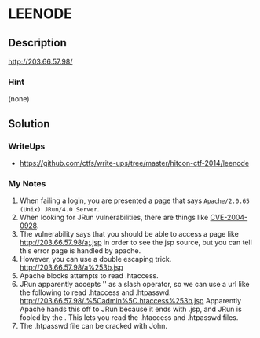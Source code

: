 
# LEENODE

## Description

http://203.66.57.98/

### Hint

(none)

## Solution

### WriteUps

- https://github.com/ctfs/write-ups/tree/master/hitcon-ctf-2014/leenode

### My Notes

1. When failing a login, you are presented a page that says `Apache/2.0.65
   (Unix) JRun/4.0 Server`.
1. When looking for JRun vulnerabilities, there are things like
   [CVE-2004-0928](http://www.cvedetails.com/cve/CVE-2004-0928/).
1. The vulnerability says that you should be able to access a page like
   http://203.66.57.98/a;.jsp in order to see the jsp source, but you can tell
   this error page is handled by apache.
1. However, you can use a double escaping trick. http://203.66.57.98/a%253b.jsp
1. Apache blocks attempts to read .htaccess.
1. JRun apparently accepts '\' as a slash operator, so we can use a url like
   the following to read .htaccess and .htpasswd:
   http://203.66.57.98/.%5Cadmin%5C.htaccess%253b.jsp
   Apparently Apache hands this off to JRun because it ends with .jsp, and JRun
   is fooled by the \. This lets you read the .htaccess and .htpasswd files.
1. The .htpasswd file can be cracked with John.


